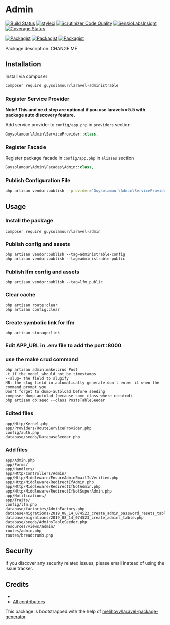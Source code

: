 # Admin

[![Build Status](https://travis-ci.org/guysolamour/admin.svg?branch=master)](https://travis-ci.org/guysolamour/admin)
[![styleci](https://styleci.io/repos/CHANGEME/shield)](https://styleci.io/repos/CHANGEME)
[![Scrutinizer Code Quality](https://scrutinizer-ci.com/g/guysolamour/admin/badges/quality-score.png?b=master)](https://scrutinizer-ci.com/g/guysolamour/admin/?branch=master)
[![SensioLabsInsight](https://insight.sensiolabs.com/projects/CHANGEME/mini.png)](https://insight.sensiolabs.com/projects/CHANGEME)
[![Coverage Status](https://coveralls.io/repos/github/guysolamour/admin/badge.svg?branch=master)](https://coveralls.io/github/guysolamour/admin?branch=master)

[![Packagist](https://img.shields.io/packagist/v/guysolamour/admin.svg)](https://packagist.org/packages/guysolamour/admin)
[![Packagist](https://poser.pugx.org/guysolamour/admin/d/total.svg)](https://packagist.org/packages/guysolamour/admin)
[![Packagist](https://img.shields.io/packagist/l/guysolamour/admin.svg)](https://packagist.org/packages/guysolamour/admin)

Package description: CHANGE ME

## Installation

Install via composer
```bash
composer require guysolamour/laravel-administrable
```

### Register Service Provider

**Note! This and next step are optional if you use laravel>=5.5 with package
auto discovery feature.**

Add service provider to `config/app.php` in `providers` section
```php
Guysolamour\Admin\ServiceProvider::class,
```

### Register Facade

Register package facade in `config/app.php` in `aliases` section
```php
Guysolamour\Admin\Facades\Admin::class,
```

### Publish Configuration File

```bash
php artisan vendor:publish --provider="Guysolamour\Admin\ServiceProvider" --tag="config"
```

## Usage

### Install the package
    composer require guysolamour/laravel-admin

### Publish config and assets
    php artisan vendor:publish --tag=administrable-config
    php artisan vendor:publish --tag=administrable-public

### Publish lfm config and assets
    php artisan vendor:publish --tag=lfm_public

### Clear cache
    php artisan route:clear
    php artisan config:clear

### Create symbolic link for lfm
    php artisan storage:link

### Edit APP_URL in  .env file to add the port :8000


### use the make crud command
    php artisan admin:make:crud Post
    -t if the model should not be timestamps
    --slug= the field to slugify
    NB: the slug field in automatically generate don't enter it when the command prompt you
    Don't forget to dump-autoload before seeding
    composer dump-autolad (because some class where created)
    php artisan db:seed --class PostsTableSeeder



### Edited files
    app/Http/Kernel.php
	app/Providers/RouteServiceProvider.php
	config/auth.php
	database/seeds/DatabaseSeeder.php


### Add files
    app/Admin.php
    app/Forms/
    app/Handlers/
    app/Http/Controllers/Admin/
    app/Http/Middleware/EnsureAdminEmailIsVerified.php
    app/Http/Middleware/RedirectIfAdmin.php
    app/Http/Middleware/RedirectIfNotAdmin.php
    app/Http/Middleware/RedirectIfNotSuperAdmin.php
    app/Notifications/
    app/Traits/
    config/lfm.php
    database/factories/AdminFactory.php
    database/migrations/2019_08_14_074523_create_admin_password_resets_table.php
    database/migrations/2019_08_14_074523_create_admins_table.php
    database/seeds/AdminsTableSeeder.php
    resources/views/admin/
    routes/admin.php
    routes/breadcrumb.php



## Security

If you discover any security related issues, please email
instead of using the issue tracker.

## Credits

- [](https://github.com/guysolamour/admin)
- [All contributors](https://github.com/guysolamour/admin/graphs/contributors)

This package is bootstrapped with the help of
[melihovv/laravel-package-generator](https://github.com/melihovv/laravel-package-generator).


